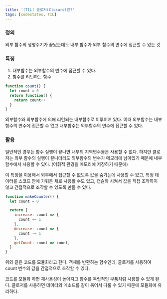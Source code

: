 ```yaml
---
title: '[TIL] 클로저(Closure)란?'
tags: [codestates, TIL]
---
```


### 정의

외부 함수의 생명주기가 끝났는데도 내부 함수가 외부 함수의 변수에 접근할 수 있는 것

### 특징

1. 내부함수는 외부함수의 변수에 접근할 수 있다.
2. 함수를 리턴하는 함수

```js
function count() {
  let count = 0
  return function() {
    return count++
  }
}
```

외부함수와 외부함수에 의해 리턴되는 내부함수로 이루어져 있다. 이때 외부함수는 내부함수의 변수에 접근할 수 없고 내부함수는 외부함수의 변수에 접근할 수 있다.

### 활용

일반적인 경우는 함수 실행이 끝나면 내부의 지역변수들은 사용할 수 없다. 하지만 클로저는 외부 함수의 실행이 끝나더라도 외부함수의 변수가 메모리에 남아있기 때문에 내부함수에서 사용할 수 있다. (어휘적 환경을 메모리에 저장하기 때문에)

이 특징을 이용해서 외부에서 접근할 수 없도록 값을 숨기는데 사용할 수 있고, 특정 데이터를 스코프 안에 가둬둔 채로 사용할 수도 있고, 캡슐화 시켜서 값을 직접 조작하지 않고 간접적으로 조작할 수 있도록 만들 수 있다.

```js
function makeCounter() {
  let count = 0

  return {
    increase: count => {
      count += 1
    },
    decrease: count => {
      count -= 1
    },
    getCount: count => count,
  }
}
```

위와 같은 코드를 모듈화라고 한다. 객체를 반환하는 함수인데, 클로저를 사용하여 count 변수의 값을 간접적으로 조작할 수 있다.

코드를 모듈화 하면 재사용성이 높아지고 함수를 독립적인 부품처럼 사용할 수 있게 된다. 클로저를 사용하면 데이터와 메소드를 같이 묶어서 다룰 수 있기 때문에 모듈화에 유리하다.

